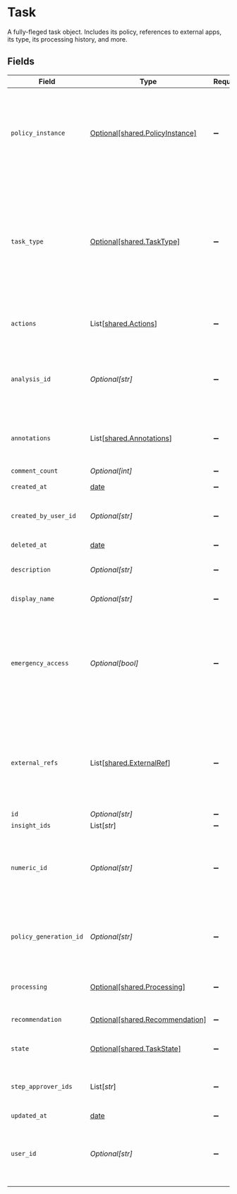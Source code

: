 # Task

A fully-fleged task object. Includes its policy, references to external apps, its type, its processing history, and more.


## Fields

| Field                                                                                                                                                                                                                              | Type                                                                                                                                                                                                                               | Required                                                                                                                                                                                                                           | Description                                                                                                                                                                                                                        |
| ---------------------------------------------------------------------------------------------------------------------------------------------------------------------------------------------------------------------------------- | ---------------------------------------------------------------------------------------------------------------------------------------------------------------------------------------------------------------------------------- | ---------------------------------------------------------------------------------------------------------------------------------------------------------------------------------------------------------------------------------- | ---------------------------------------------------------------------------------------------------------------------------------------------------------------------------------------------------------------------------------- |
| `policy_instance`                                                                                                                                                                                                                  | [Optional[shared.PolicyInstance]](../../models/shared/policyinstance.md)                                                                                                                                                           | :heavy_minus_sign:                                                                                                                                                                                                                 | A policy instance is an object that contains a reference to the policy it was created from, the currently executing step, the next steps, and the history of previously completed steps.                                           |
| `task_type`                                                                                                                                                                                                                        | [Optional[shared.TaskType]](../../models/shared/tasktype.md)                                                                                                                                                                       | :heavy_minus_sign:                                                                                                                                                                                                                 | Task Type provides configuration for the type of task: certify, grant, or revoke<br/><br/>This message contains a oneof named task_type. Only a single field of the following list may be set at a time:<br/>  - grant<br/>  - revoke<br/>  - certify<br/> |
| `actions`                                                                                                                                                                                                                          | List[[shared.Actions](../../models/shared/actions.md)]                                                                                                                                                                             | :heavy_minus_sign:                                                                                                                                                                                                                 | The actions that can be performed on the task by the current user.                                                                                                                                                                 |
| `analysis_id`                                                                                                                                                                                                                      | *Optional[str]*                                                                                                                                                                                                                    | :heavy_minus_sign:                                                                                                                                                                                                                 | The ID of the analysis object associated with this task created by an analysis workflow if the analysis feature is enabled for your tenant.                                                                                        |
| `annotations`                                                                                                                                                                                                                      | List[[shared.Annotations](../../models/shared/annotations.md)]                                                                                                                                                                     | :heavy_minus_sign:                                                                                                                                                                                                                 | An array of `google.protobuf.Any` annotations with various base64-encoded data.                                                                                                                                                    |
| `comment_count`                                                                                                                                                                                                                    | *Optional[int]*                                                                                                                                                                                                                    | :heavy_minus_sign:                                                                                                                                                                                                                 | The count of comments.                                                                                                                                                                                                             |
| `created_at`                                                                                                                                                                                                                       | [date](https://docs.python.org/3/library/datetime.html#date-objects)                                                                                                                                                               | :heavy_minus_sign:                                                                                                                                                                                                                 | N/A                                                                                                                                                                                                                                |
| `created_by_user_id`                                                                                                                                                                                                               | *Optional[str]*                                                                                                                                                                                                                    | :heavy_minus_sign:                                                                                                                                                                                                                 | The ID of the user that is the creator of this task. This may not always match the userId field.                                                                                                                                   |
| `deleted_at`                                                                                                                                                                                                                       | [date](https://docs.python.org/3/library/datetime.html#date-objects)                                                                                                                                                               | :heavy_minus_sign:                                                                                                                                                                                                                 | N/A                                                                                                                                                                                                                                |
| `description`                                                                                                                                                                                                                      | *Optional[str]*                                                                                                                                                                                                                    | :heavy_minus_sign:                                                                                                                                                                                                                 | The description of the task. This is also known as justification.                                                                                                                                                                  |
| `display_name`                                                                                                                                                                                                                     | *Optional[str]*                                                                                                                                                                                                                    | :heavy_minus_sign:                                                                                                                                                                                                                 | The display name of the task.                                                                                                                                                                                                      |
| `emergency_access`                                                                                                                                                                                                                 | *Optional[bool]*                                                                                                                                                                                                                   | :heavy_minus_sign:                                                                                                                                                                                                                 | A field indicating whether this task was created using an emergency access flow, or escalated to emergency access. On task creation, it will also use the app entitlement's emergency policy when possible.                        |
| `external_refs`                                                                                                                                                                                                                    | List[[shared.ExternalRef](../../models/shared/externalref.md)]                                                                                                                                                                     | :heavy_minus_sign:                                                                                                                                                                                                                 | An array of external references to the task. Historically that has been items like Jira task IDs. This is currently unused, but may come back in the future for integrations.                                                      |
| `id`                                                                                                                                                                                                                               | *Optional[str]*                                                                                                                                                                                                                    | :heavy_minus_sign:                                                                                                                                                                                                                 | The ID of the task.                                                                                                                                                                                                                |
| `insight_ids`                                                                                                                                                                                                                      | List[*str*]                                                                                                                                                                                                                        | :heavy_minus_sign:                                                                                                                                                                                                                 | The insightIds field.                                                                                                                                                                                                              |
| `numeric_id`                                                                                                                                                                                                                       | *Optional[str]*                                                                                                                                                                                                                    | :heavy_minus_sign:                                                                                                                                                                                                                 | A human-usable numeric ID of a task which can be included in place of the fully qualified task id in path parmeters (but not search queries).                                                                                      |
| `policy_generation_id`                                                                                                                                                                                                             | *Optional[str]*                                                                                                                                                                                                                    | :heavy_minus_sign:                                                                                                                                                                                                                 | The policy generation id refers to the current policy's generation ID. This is changed when the policy is changed on a task.                                                                                                       |
| `processing`                                                                                                                                                                                                                       | [Optional[shared.Processing]](../../models/shared/processing.md)                                                                                                                                                                   | :heavy_minus_sign:                                                                                                                                                                                                                 | The processing state of a task as defined by the `processing_enum`                                                                                                                                                                 |
| `recommendation`                                                                                                                                                                                                                   | [Optional[shared.Recommendation]](../../models/shared/recommendation.md)                                                                                                                                                           | :heavy_minus_sign:                                                                                                                                                                                                                 | The recommendation field.                                                                                                                                                                                                          |
| `state`                                                                                                                                                                                                                            | [Optional[shared.TaskState]](../../models/shared/taskstate.md)                                                                                                                                                                     | :heavy_minus_sign:                                                                                                                                                                                                                 | The current state of the task as defined by the `state_enum`                                                                                                                                                                       |
| `step_approver_ids`                                                                                                                                                                                                                | List[*str*]                                                                                                                                                                                                                        | :heavy_minus_sign:                                                                                                                                                                                                                 | An array of IDs belonging to Identity Users that are allowed to review this step in a task.                                                                                                                                        |
| `updated_at`                                                                                                                                                                                                                       | [date](https://docs.python.org/3/library/datetime.html#date-objects)                                                                                                                                                               | :heavy_minus_sign:                                                                                                                                                                                                                 | N/A                                                                                                                                                                                                                                |
| `user_id`                                                                                                                                                                                                                          | *Optional[str]*                                                                                                                                                                                                                    | :heavy_minus_sign:                                                                                                                                                                                                                 | The ID of the user that is the target of this task. This may be empty if we're targeting a specific app user that has no known identity user.                                                                                      |